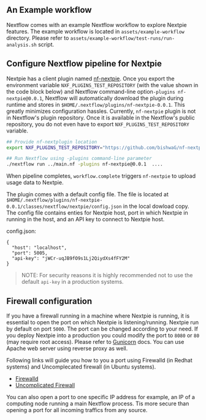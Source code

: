 
## An Example workflow

Nextflow comes with an example Nextflow workflow to explore Nextpie features. The example workflow is located in `assets/example-workflow` directory. Please refer to `assets/example-workflow/test-runs/run-analysis.sh` script.

## Configure Nextflow pipeline for Nextpie

Nextpie has a client plugin named [nf-nextpie](https://github.com/bishwaG/nf-nextpie). Once you export the environment variable `NXF_PLUGINS_TEST_REPOSITORY` (with the value shown in the code block below) and Nextflow command-line option`-plugins nf-nextpie@0.0.1`, Nextflow will automatically download the plugin during runtime and stores in `$HOME/.nextflow/plugins/nf-nextpie-0.0.1`. This greatly minimizes configuration hassles. Currently, `nf-nextpie` plugin is not in Nextflow's plugin repository. Once it is available in the Nextflow's public repository, you do not even have to export `NXF_PLUGINS_TEST_REPOSITORY` variable.

```bash
## Provide nf-nextplugin location
export NXF_PLUGINS_TEST_REPOSITORY="https://github.com/bishwaG/nf-nextpie/releases/download/0.0.1/nf-nextpie-0.0.1-meta.json"

## Run Nextflow using -plugins command-line parameter
./nextflow run ../main.nf -plugins nf-nextpie@0.0.1  ....
```
When pipeline completes, `workflow.complete` triggers `nf-nextpie` to upload usage data to Nextpie.

The plugin comes with a default config file. The file is located at `$HOME/.nextflow/plugins/nf-nextpie-0.0.1/classes/nextflow/nextpie/config.json` in the local dowload copy. The config file contains enties for Nextpie host, port in which Nextpie in running in the host, and an API key to connect to Nextpie host.

config.json:
```
{
  "host": "localhost",
  "port": 5005,
  "api-key": "jWCr-uqJB9fO9s1Lj2QiydXs4fFY2M"
}
```

> NOTE: For security reasons it is highly recommended not to use the default `api-key` in a production systems.

## Firewall configuration

If you have a firewall running in a machine where Nextpie is running, it is essential to open the port on which Nextpie is listening/running. Nextpie run by default on port `5000`. The port can be changed according to your need. If you deploy Nextpie into a production you could modify the port to `8080` or `80` (may require root access). Please refer to [Gunicorn](deploy-gunicorn.md) docs. You can use Apache web server using reverse proxy as well.

Following links will guide you how to you a port using Firewalld (in Redhat systems) and Uncomplecated firewall (in Ubuntu systems).


* [Firewalld](https://firewalld.org/documentation/howto/open-a-port-or-service.html)
* [Uncomplicated Firewall](https://www.cyberciti.biz/faq/how-to-open-firewall-port-on-ubuntu-linux-12-04-14-04-lts/)

You can also open a port to one specific IP address for example, an IP of a computing node running a main Nextflow process. Tis more secure than opening a port for all incoming traffics from any source.


